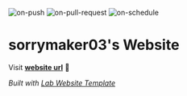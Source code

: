 
  ![on-push](../../actions/workflows/on-push.yaml/badge.svg)
  ![on-pull-request](../../actions/workflows/on-pull-request.yaml/badge.svg)
  ![on-schedule](../../actions/workflows/on-schedule.yaml/badge.svg)

  # sorrymaker03's Website

  Visit **[website url](#)** 🚀

  _Built with [Lab Website Template](https://greene-lab.gitbook.io/lab-website-template-docs)_
